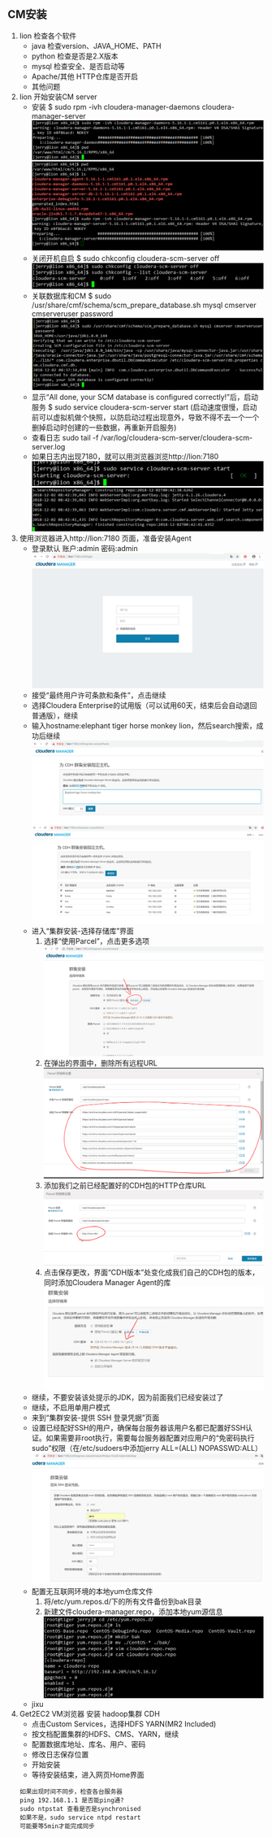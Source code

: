 ## CM安装

1. lion 检查各个软件
	- java 检查version、JAVA_HOME、PATH
	- python 检查是否是2.X版本
	- mysql 检查安全、是否启动等
	- Apache/其他 HTTP仓库是否开启
	- 其他问题
2. lion 开始安装CM server
	 - 安装 $ sudo rpm -ivh cloudera-manager-daemons cloudera-manager-server
	 ![daemons安装示例图](./setup_cloudera-manager-daemons.PNG)
	 ![server安装示例图](./setup_cloudera-manager-server.PNG)
	 - 关闭开机自启 $ sudo chkconfig cloudera-scm-server off 
	 ![关闭开机自启的示例图](./cloudera-scm-server_off.PNG)
	 - 关联数据库和CM $ sudo /usr/share/cmf/schema/scm_prepare_database.sh mysql cmserver cmserveruser password
	 ![关联数据库和CM的示例图](./scm_prepare_database.PNG)
	 - 显示“All done, your SCM database is configured correctly!”后，启动服务 $ sudo service cloudera-scm-server start (启动速度很慢，启动前可以虚拟机做个快照，以防启动过程出现意外，导致不得不去一个一个删掉启动时创建的一些数据，再重新开启服务)
	 - 查看日志 sudo tail -f /var/log/cloudera-scm-server/cloudera-scm-server.log
	 - 如果日志内出现7180，就可以用浏览器浏览http://lion:7180
	 ![CM_server启动的示例图1](./start_cloudera-scm-server_1.PNG)
	 ![CM_server启动的示例图2](./start_cloudera-scm-server_2.PNG)
3. 使用浏览器进入http://lion:7180 页面，准备安装Agent
	- 登录默认 账户:admin 密码:admin
	![Web界面截图](./web_login.PNG)
	- 接受“最终用户许可条款和条件”，点击继续
	- 选择Cloudera Enterprise的试用版（可以试用60天，结束后会自动退回普通版），继续
	- 输入hostname:elephant tiger horse monkey lion，然后search搜索，成功后继续
	![指定要管理的主机截图1](./specify_hostname_1.PNG)
	![指定要管理的主机截图1](./specify_hostname_2.PNG)
	- 进入“集群安装-选择存储库”界面
		1. 选择“使用Parcel”，点击更多选项
		![示例1](./select_base_1.PNG)
		2. 在弹出的界面中，删除所有远程URL
		![示例2](./select_base_2.PNG)
		3. 添加我们之前已经配置好的CDH包的HTTP仓库URL
		![示例3](./select_base_3.PNG)
		4. 点击保存更改，界面“CDH版本”处变化成我们自己的CDH包的版本，同时添加Cloudera Manager Agent的库
		![示例4](./select_base_4.PNG)
	- 继续，不要安装该处提示的JDK，因为前面我们已经安装过了
	- 继续，不启用单用户模式
	- 来到“集群安装-提供 SSH 登录凭据”页面
	- 设置已经配好SSH的用户，确保每台服务器该用户名都已配置好SSH认证。如果需要非root执行，需要每台服务器配置对应用户的“免密码执行sudo”权限（在/etc/sudoers中添加jerry   ALL=(ALL)       NOPASSWD:ALL）
	![提供 SSH 登录凭据截图](./set_ssh.PNG)
	- 配置无互联网环境的本地yum仓库文件
		1. 将/etc/yum.repos.d/下的所有文件备份到bak目录
		2. 新建文件cloudera-manager.repo，添加本地yum源信息
	![配置本地yum仓库截图](./conf_yum_repo.PNG)
	- jixu 
4. Get2EC2 VM浏览器 安装 hadoop集群 CDH
	- 点击Custom	Services，选择HDFS YARN(MR2 Included)
	- 按文档配置集群的HDFS、CMS、YARN，继续
	- 配置数据库地址、库名、用户、密码
	- 修改日志保存位置
	- 开始安装
	- 等待安装结束，进入网页Home界面
	```
	如果出现时间不同步，检查各台服务器
	ping 192.168.1.1 是否能ping通?
	sudo ntpstat 查看是否是synchronised
	如果不是，sudo service ntpd restart
	可能要等5min才能完成同步
	```
